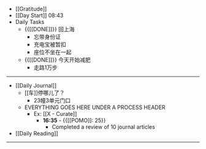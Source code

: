 - [[Gratitude]]
- [[Day Start]] 08:43
- Daily Tasks
    - {{[[DONE]]}} 回上海
        - 忘带身份证
        - 充电宝被暂扣
        - 座位不坐在一起
    - {{[[DONE]]}} 今天开始减肥
        - 走路1万步
- ---
- [[Daily Journal]] 
    - [[车]]停哪儿了？
        - 23幢3单元门口
    - EVERYTHING GOES HERE UNDER A PROCESS HEADER
        - Ex: [[X - Curate]]
            - **16:35** - {{[[POMO]]: 25}}
                -  Completed a review of 10 journal articles
- [[Daily Reading]]
- ---
